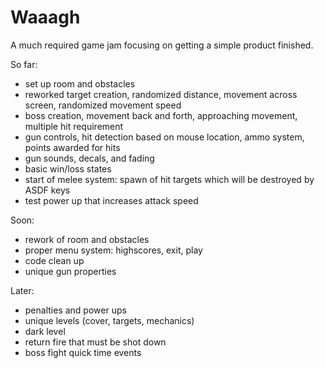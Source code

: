 Waaagh
======

A much required game jam focusing on getting a simple product finished.

So far:
- set up room and obstacles
- reworked target creation, randomized distance, movement across screen, randomized movement speed
-  boss creation, movement back and forth, approaching movement, multiple hit requirement
- gun controls, hit detection based on mouse location, ammo system, points awarded for hits
- gun sounds, decals, and fading
- basic win/loss states
- start of melee system: spawn of hit targets which will be destroyed by ASDF keys
- test power up that increases attack speed


Soon:
- rework of room and obstacles
- proper menu system: highscores, exit, play
- code clean up
- unique gun properties

Later:
- penalties and power ups
- unique levels (cover, targets, mechanics)
- dark level
- return fire that must be shot down
- boss fight quick time events
